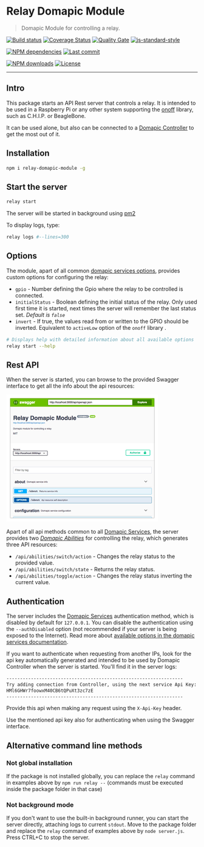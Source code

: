 # Relay Domapic Module

> Domapic Module for controlling a relay.

[![Build status][travisci-image]][travisci-url] [![Coverage Status][coveralls-image]][coveralls-url] [![Quality Gate][quality-gate-image]][quality-gate-url] [![js-standard-style][standard-image]][standard-url]

[![NPM dependencies][npm-dependencies-image]][npm-dependencies-url] [![Last commit][last-commit-image]][last-commit-url] <!--[![Last release][release-image]][release-url] -->

[![NPM downloads][npm-downloads-image]][npm-downloads-url] [![License][license-image]][license-url]

---

## Intro

This package starts an API Rest server that controls a relay. It is intended to be used in a Raspberry Pi or any other system supporting the [onoff][onoff-url] library, such as C.H.I.P. or BeagleBone.

It can be used alone, but also can be connected to a [Domapic Controller][domapic-controller-url] to get the most out of it.

## Installation

```bash
npm i relay-domapic-module -g
```

## Start the server

```bash
relay start
```

The server will be started in background using [pm2][pm2-url]

To display logs, type:

```bash
relay logs #--lines=300
```

## Options

The module, apart of all common [domapic services options][domapic-service-options-url], provides custom options for configuring the relay:

* `gpio` - Number defining the Gpio where the relay to be controlled is connected.
* `initialStatus` - Boolean defining the initial status of the relay. Only used first time it is started, next times the server will remember the last status set. _Default is `false`_
* `invert` - If true, the values read from or written to the GPIO should be inverted. Equivalent to `activeLow` option of the `onoff` library .

```bash
# Displays help with detailed information about all available options 
relay start --help
```

## Rest API

When the server is started, you can browse to the provided Swagger interface to get all the info about the api resources:

![Swagger ui](assets/swagger.png)

Apart of all api methods common to all [Domapic Services][domapic-service-url], the server provides two [_Domapic Abilities_][domapic-service-abilities-url] for controlling the relay, which generates three API resources:

* `/api/abilities/switch/action` - Changes the relay status to the provided value.
* `/api/abilities/switch/state` - Returns the relay status.
* `/api/abilities/toggle/action` - Changes the relay status inverting the current value.

## Authentication

The server includes the [Domapic Services][domapic-service-url] authentication method, which is disabled by default for `127.0.0.1`.
You can disable the authentication using the `--authDisabled` option (not recommended if your server is being exposed to the Internet). Read more about [available options in the domapic services documentation][domapic-service-options-url].

If you want to authenticate when requesting from another IPs, look for the api key automatically generated and intended to be used by Domapic Controller when the server is started. You'll find it in the server logs:

```
-----------------------------------------------------------------
Try adding connection from Controller, using the next service Api Key: HMl6GHWr7foowxM40CB6tQPuXt3zc7zE
-----------------------------------------------------------------
```

Provide this api when making any request using the `X-Api-Key` header.

Use the mentioned api key also for authenticating when using the Swagger interface.

## Alternative command line methods

### Not global installation

If the package is not installed globally, you can replace the `relay` command in examples above by `npm run relay --` (commands must be executed inside the package folder in that case)

### Not background mode

If you don't want to use the built-in background runner, you can start the server directly, attaching logs to current `stdout`. Move to the package folder and replace the `relay` command of examples above by `node server.js`. Press CTRL+C to stop the server.


[coveralls-image]: https://coveralls.io/repos/github/javierbrea/relay-domapic-module/badge.svg?branch=master
[coveralls-url]: https://coveralls.io/github/javierbrea/relay-domapic-module
[travisci-image]: https://travis-ci.com/javierbrea/relay-domapic-module.svg?branch=master
[travisci-url]: https://travis-ci.com/javierbrea/relay-domapic-module
[last-commit-image]: https://img.shields.io/github/last-commit/javierbrea/relay-domapic-module.svg
[last-commit-url]: https://github.com/javierbrea/relay-domapic-module/commits
[license-image]: https://img.shields.io/npm/l/relay-domapic-module.svg
[license-url]: https://github.com/javierbrea/relay-domapic-module/blob/master/LICENSE
[npm-downloads-image]: https://img.shields.io/npm/dm/relay-domapic-module.svg
[npm-downloads-url]: https://www.npmjs.com/package/relay-domapic-module
[npm-dependencies-image]: https://img.shields.io/david/javierbrea/relay-domapic-module.svg
[npm-dependencies-url]: https://david-dm.org/javierbrea/relay-domapic-module
[quality-gate-image]: https://sonarcloud.io/api/project_badges/measure?project=relay-domapic-module&metric=alert_status
[quality-gate-url]: https://sonarcloud.io/dashboard?id=relay-domapic-module
[release-image]: https://img.shields.io/github/release-date/javierbrea/relay-domapic-module.svg
[release-url]: https://github.com/javierbrea/relay-domapic-module/releases
[standard-image]: https://img.shields.io/badge/code%20style-standard-brightgreen.svg
[standard-url]: http://standardjs.com/

[onoff-url]: https://www.npmjs.com/package/onoff
[domapic-controller-url]: https://www.npmjs.com/package/domapic-controller
[domapic-service-options-url]: https://github.com/domapic/domapic-service#options
[domapic-service-abilities-url]: https://github.com/domapic/domapic-service#abilities
[domapic-service-url]: https://github.com/domapic/domapic-service
[pm2-url]: http://pm2.keymetrics.io/


